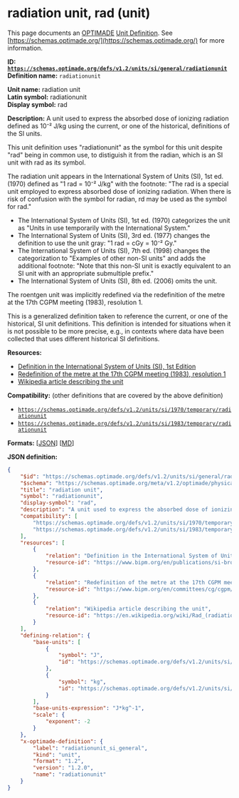 # radiation unit, rad (unit)

This page documents an [OPTIMADE](https://www.optimade.org/) [Unit Definition](https://schemas.optimade.org/#definitions). See [https://schemas.optimade.org/](https://schemas.optimade.org/) for more information.

**ID: [`https://schemas.optimade.org/defs/v1.2/units/si/general/radiationunit`](https://schemas.optimade.org/defs/v1.2/units/si/general/radiationunit.md)**  
**Definition name:** `radiationunit`

**Unit name:** radiation unit  
**Latin symbol:** radiationunit  
**Display symbol:** rad  
  
**Description:** A unit used to express the absorbed dose of ionizing radiation defined as 10⁻² J/kg using the current, or one of the historical, definitions of the SI units.

This unit definition uses "radiationunit" as the symbol for this unit despite "rad" being in common use, to distiguish it from the radian, which is an SI unit with rad as its symbol.

The radiation unit appears in the International System of Units (SI), 1st ed. (1970) defined as "1 rad = 10⁻² J/kg" with the footnote: "The rad is a special unit employed to express absorbed dose of ionizing radiation. When there is risk of confusion with the symbol for radian, rd may be used as the symbol for rad."

- The International System of Units (SI), 1st ed. (1970) categorizes the unit as "Units in use temporarily with the International System."
- The International System of Units (SI), 3rd ed. (1977) changes the definition to use the unit gray: "1 rad = cGy = 10⁻² Gy."
- The International System of Units (SI), 7th ed. (1998) changes the categorization to "Examples of other non-SI units" and adds the additional footnote: "Note that this non-SI unit is exactly equivalent to an SI unit with an appropriate submultiple prefix."
- The International System of Units (SI), 8th ed. (2006) omits the unit.

The roentgen unit was implicitly redefined via the redefinition of the metre at the 17th CGPM meeting (1983), resolution 1.

This is a generalized definition taken to reference the current, or one of the historical, SI unit definitions.
This definition is intended for situations when it is not possible to be more precise, e.g., in contexts where data have been collected that uses different historical SI definitions.

**Resources:**

- [Definition in the International System of Units (SI), 1st Edition](https://www.bipm.org/en/publications/si-brochure)
- [Redefinition of the metre at the 17th CGPM meeting (1983), resolution 1](https://www.bipm.org/en/committees/cg/cgpm/17-1983/resolution-1)
- [Wikipedia article describing the unit](https://en.wikipedia.org/wiki/Rad_(radiation_unit))


**Compatibility:** (other definitions that are covered by the above definition)

- [`https://schemas.optimade.org/defs/v1.2/units/si/1970/temporary/radiationunit`](https://schemas.optimade.org/defs/v1.2/units/si/1970/temporary/radiationunit.md)
- [`https://schemas.optimade.org/defs/v1.2/units/si/1983/temporary/radiationunit`](https://schemas.optimade.org/defs/v1.2/units/si/1983/temporary/radiationunit.md)


**Formats:** [[JSON](radiationunit.json)] [[MD](radiationunit.md)]

**JSON definition:**

``` json
{
    "$id": "https://schemas.optimade.org/defs/v1.2/units/si/general/radiationunit",
    "$schema": "https://schemas.optimade.org/meta/v1.2/optimade/physical_unit_definition.json",
    "title": "radiation unit",
    "symbol": "radiationunit",
    "display-symbol": "rad",
    "description": "A unit used to express the absorbed dose of ionizing radiation defined as 10\u207b\u00b2 J/kg using the current, or one of the historical, definitions of the SI units.\n\nThis unit definition uses \"radiationunit\" as the symbol for this unit despite \"rad\" being in common use, to distiguish it from the radian, which is an SI unit with rad as its symbol.\n\nThe radiation unit appears in the International System of Units (SI), 1st ed. (1970) defined as \"1 rad = 10\u207b\u00b2 J/kg\" with the footnote: \"The rad is a special unit employed to express absorbed dose of ionizing radiation. When there is risk of confusion with the symbol for radian, rd may be used as the symbol for rad.\"\n\n- The International System of Units (SI), 1st ed. (1970) categorizes the unit as \"Units in use temporarily with the International System.\"\n- The International System of Units (SI), 3rd ed. (1977) changes the definition to use the unit gray: \"1 rad = cGy = 10\u207b\u00b2 Gy.\"\n- The International System of Units (SI), 7th ed. (1998) changes the categorization to \"Examples of other non-SI units\" and adds the additional footnote: \"Note that this non-SI unit is exactly equivalent to an SI unit with an appropriate submultiple prefix.\"\n- The International System of Units (SI), 8th ed. (2006) omits the unit.\n\nThe roentgen unit was implicitly redefined via the redefinition of the metre at the 17th CGPM meeting (1983), resolution 1.\n\nThis is a generalized definition taken to reference the current, or one of the historical, SI unit definitions.\nThis definition is intended for situations when it is not possible to be more precise, e.g., in contexts where data have been collected that uses different historical SI definitions.",
    "compatibility": [
        "https://schemas.optimade.org/defs/v1.2/units/si/1970/temporary/radiationunit",
        "https://schemas.optimade.org/defs/v1.2/units/si/1983/temporary/radiationunit"
    ],
    "resources": [
        {
            "relation": "Definition in the International System of Units (SI), 1st Edition",
            "resource-id": "https://www.bipm.org/en/publications/si-brochure"
        },
        {
            "relation": "Redefinition of the metre at the 17th CGPM meeting (1983), resolution 1",
            "resource-id": "https://www.bipm.org/en/committees/cg/cgpm/17-1983/resolution-1"
        },
        {
            "relation": "Wikipedia article describing the unit",
            "resource-id": "https://en.wikipedia.org/wiki/Rad_(radiation_unit)"
        }
    ],
    "defining-relation": {
        "base-units": [
            {
                "symbol": "J",
                "id": "https://schemas.optimade.org/defs/v1.2/units/si/general/joule"
            },
            {
                "symbol": "kg",
                "id": "https://schemas.optimade.org/defs/v1.2/units/si/general/kilogram"
            }
        ],
        "base-units-expression": "J*kg^-1",
        "scale": {
            "exponent": -2
        }
    },
    "x-optimade-definition": {
        "label": "radiationunit_si_general",
        "kind": "unit",
        "format": "1.2",
        "version": "1.2.0",
        "name": "radiationunit"
    }
}
```